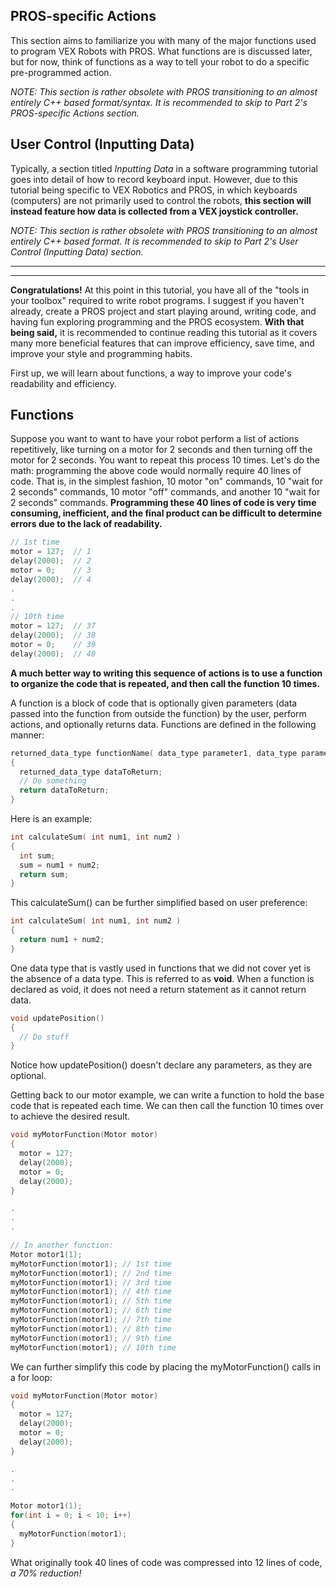 ## PROS-specific Actions

This section aims to familiarize you with many of the major functions used to program VEX Robots with PROS. What functions are is discussed later, but for now, think of functions as a way to tell your robot to do a specific pre-programmed action.

*NOTE: This section is rather obsolete with PROS transitioning to an almost entirely C++ based format/syntax. It is recommended to skip to Part 2's PROS-specific Actions section.*



## User Control (Inputting Data)
Typically, a section titled *Inputting Data* in a software programming tutorial goes into detail of how to record keyboard input. However, due to this tutorial being specific to VEX Robotics and PROS, in which keyboards (computers) are not primarily used to control the robots, **this section will instead feature how data is collected from a VEX joystick controller.**

*NOTE: This section is rather obsolete with PROS transitioning to an almost entirely C++ based format. It is recommended to skip to Part 2's User Control (Inputting Data) section.*

---
---

**Congratulations!** At this point in this tutorial, you have all of the "tools in your toolbox" required to write robot programs. I suggest if you haven't already, create a PROS project and start playing around, writing code, and having fun exploring programming and the PROS ecosystem. **With that being said,** it is recommended to continue reading this tutorial as it covers many more beneficial features that can improve efficiency, save time, and improve your style and programming habits.

First up, we will learn about functions, a way to improve your code's readability and efficiency.
## Functions
Suppose you want to want to have your robot perform a list of actions repetitively, like turning on a motor for 2 seconds and then turning off the motor for 2 seconds. You want to repeat this process 10 times. Let's do the math: programming the above code would normally require 40 lines of code. That is, in the simplest fashion, 10 motor "on" commands, 10 "wait for 2 seconds" commands, 10 motor "off" commands, and another 10 "wait for 2 seconds" commands. **Programming these 40 lines of code is very time consuming, inefficient, and the final product can be difficult to determine errors due to the lack of readability.**

```C
// 1st time
motor = 127;  // 1
delay(2000);  // 2
motor = 0;    // 3
delay(2000);  // 4
.
.
.
// 10th time
motor = 127;  // 37
delay(2000);  // 38
motor = 0;    // 39
delay(2000);  // 40
```

**A much better way to writing this sequence of actions is to use a function to organize the code that is repeated, and then call the function 10 times.**

A function is a block of code that is optionally given parameters (data passed into the function from outside the function) by the user, perform actions, and optionally returns data. Functions are defined in the following manner:

```C
returned_data_type functionName( data_type parameter1, data_type parameter2, ... )
{
  returned_data_type dataToReturn;
  // Do something
  return dataToReturn;
}
```

Here is an example:

```C
int calculateSum( int num1, int num2 )
{
  int sum;
  sum = num1 + num2;
  return sum;
}
```

This calculateSum() can be further simplified based on user preference:

```C
int calculateSum( int num1, int num2 )
{
  return num1 + num2;
}
```

One data type that is vastly used in functions that we did not cover yet is the absence of a data type. This is referred to as **void**. When a function is declared as void, it does not need a return statement as it cannot return data.

```C
void updatePosition()
{
  // Do stuff
}
```
Notice how updatePosition() doesn't declare any parameters, as they are optional.

Getting back to our motor example, we can write a function to hold the base code that is repeated each time. We can then call the function 10 times over to achieve the desired result.
```C
void myMotorFunction(Motor motor)
{
  motor = 127;
  delay(2000);
  motor = 0;
  delay(2000);
}

.
.
.

// In another function:
Motor motor1(1);
myMotorFunction(motor1); // 1st time
myMotorFunction(motor1); // 2nd time
myMotorFunction(motor1); // 3rd time
myMotorFunction(motor1); // 4th time
myMotorFunction(motor1); // 5th time
myMotorFunction(motor1); // 6th time
myMotorFunction(motor1); // 7th time
myMotorFunction(motor1); // 8th time
myMotorFunction(motor1); // 9th time
myMotorFunction(motor1); // 10th time
```

We can further simplify this code by placing the myMotorFunction() calls in a for loop:

```C
void myMotorFunction(Motor motor)
{
  motor = 127;
  delay(2000);
  motor = 0;
  delay(2000);
}

.
.
.

Motor motor1(1);
for(int i = 0; i < 10; i++)
{
  myMotorFunction(motor1);
}
```

What originally took 40 lines of code was compressed into 12 lines of code, *a 70% reduction!*
